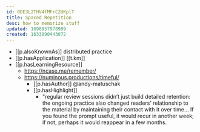 ```yaml
---
id: 0DE3L2THV4fMFrCZdKplT
title: Spaced Repetition
desc: how to memorize stuff
updated: 1698957978909
created: 1633090443072
---
```




- [[p.alsoKnownAs]] distributed practice
- [[p.hasApplication]] [[t.km]] 
- [[p.hasLearningResource]] 
  - https://ncase.me/remember/
  - https://numinous.productions/timeful/
    - [[p.hasAuthor]] @andy-matuschak
    - [[p.hasHighlight]]
      - "regular review sessions didn’t just build detailed retention: the ongoing practice also changed readers’ relationship to the material by maintaining their contact with it over time... If you found the prompt useful, it would recur in another week; if not, perhaps it would reappear in a few months.